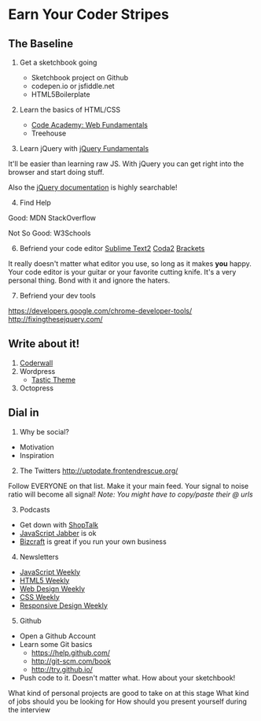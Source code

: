 # Earn Your Coder Stripes

## The Baseline

1. Get a sketchbook going
	- Sketchbook project on Github
	- codepen.io or jsfiddle.net
	- HTML5Boilerplate

2. Learn the basics of HTML/CSS
	- [Code Academy: Web Fundamentals](http://www.codecademy.com/tracks/web)
	- Treehouse


3. Learn jQuery with [jQuery Fundamentals](http://jqfundamentals.com/)

It'll be easier than learning raw JS. With jQuery you can get right into the browser and start doing stuff.

Also the [jQuery documentation](http://jquery.com/) is highly searchable!

4. Find Help

Good:
MDN
StackOverflow

Not So Good:
W3Schools

6. Befriend your code editor
[Sublime Text2](http://www.sublimetext.com/2)
[Coda2](http://panic.com/coda/)
[Brackets](http://brackets.io/)

It really doesn't matter what editor you use, so long as it makes **you** happy. Your code editor is your guitar or your favorite cutting knife. It's a very personal thing. Bond with it and ignore the haters.

7. Befriend your dev tools

https://developers.google.com/chrome-developer-tools/
http://fixingthesejquery.com/

## Write about it!

1. [Coderwall](https://coderwall.com/) 
2. Wordpress
	- [Tastic Theme](http://themeforest.net/item/tastic-tumblr-theme/4580442?WT.ac=search_thumb&WT.seg_1=search_thumb&WT.z_author=Tofuthemes)
3. Octopress


## Dial in

1. Why be social?

- Motivation
- Inspiration

2. The Twitters
http://uptodate.frontendrescue.org/

Follow EVERYONE on that list. Make it your main feed. Your signal to noise ratio will become all signal!
*Note: You might have to copy/paste their @ urls*

3. Podcasts

- Get down with [ShopTalk](http://shoptalkshow.com/)
- [JavaScript Jabber](http://javascriptjabber.com/) is ok
- [Bizcraft](http://unmatchedstyle.com/bizcraft) is great if you run your own business

4. Newsletters

- [JavaScript Weekly](http://javascriptweekly.com/)
- [HTML5 Weekly](http://html5weekly.com/)
- [Web Design Weekly](http://web-design-weekly.com/)
- [CSS Weekly](http://css-weekly.com/)
- [Responsive Design Weekly](http://responsivedesignweekly.com/)


5. Github
- Open a Github Account
- Learn some Git basics
	- https://help.github.com/
	- http://git-scm.com/book
	- http://try.github.io/
- Push code to it. Doesn't matter what. How about your sketchbook!



What kind of personal projects are good to take on at this stage
What kind of jobs should you be looking for
How should you present yourself during the interview